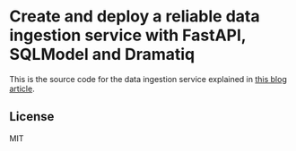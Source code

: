 # Create and deploy a reliable data ingestion service with FastAPI, SQLModel and Dramatiq

This is the source code for the data ingestion service explained in [this blog article](https://www.francoisvoron.com/blog/create-deploy-reliable-data-ingestion-service-fastapi-sqlmodel-dramatiq).

## License

MIT
